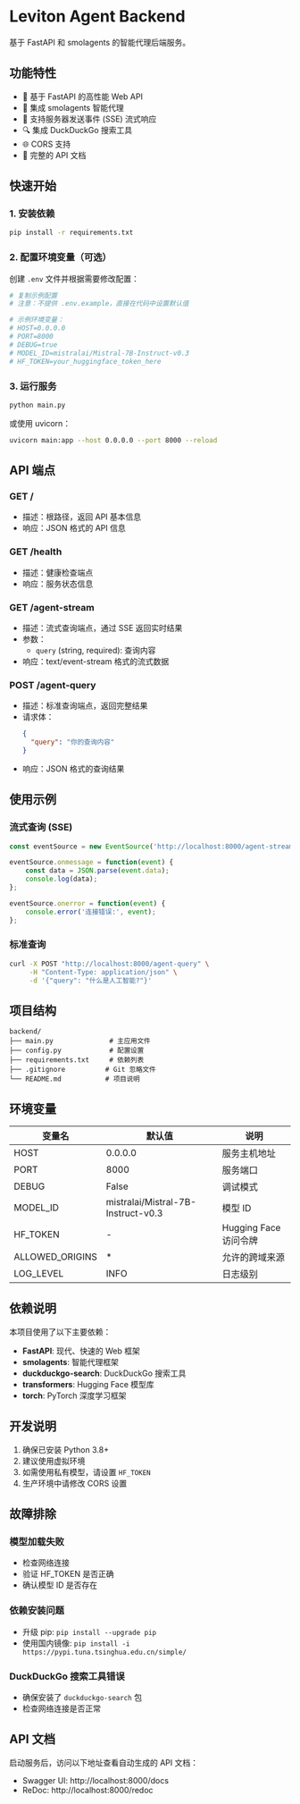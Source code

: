 # Leviton Agent Backend

基于 FastAPI 和 smolagents 的智能代理后端服务。

## 功能特性

- 🚀 基于 FastAPI 的高性能 Web API
- 🤖 集成 smolagents 智能代理
- 📡 支持服务器发送事件 (SSE) 流式响应
- 🔍 集成 DuckDuckGo 搜索工具
- 🌐 CORS 支持
- 📝 完整的 API 文档

## 快速开始

### 1. 安装依赖

```bash
pip install -r requirements.txt
```

### 2. 配置环境变量（可选）

创建 `.env` 文件并根据需要修改配置：

```bash
# 复制示例配置
# 注意：不提供 .env.example，直接在代码中设置默认值

# 示例环境变量：
# HOST=0.0.0.0
# PORT=8000
# DEBUG=true
# MODEL_ID=mistralai/Mistral-7B-Instruct-v0.3
# HF_TOKEN=your_huggingface_token_here
```

### 3. 运行服务

```bash
python main.py
```

或使用 uvicorn：

```bash
uvicorn main:app --host 0.0.0.0 --port 8000 --reload
```

## API 端点

### GET /
- 描述：根路径，返回 API 基本信息
- 响应：JSON 格式的 API 信息

### GET /health
- 描述：健康检查端点
- 响应：服务状态信息

### GET /agent-stream
- 描述：流式查询端点，通过 SSE 返回实时结果
- 参数：
  - `query` (string, required): 查询内容
- 响应：text/event-stream 格式的流式数据

### POST /agent-query
- 描述：标准查询端点，返回完整结果
- 请求体：
  ```json
  {
    "query": "你的查询内容"
  }
  ```
- 响应：JSON 格式的查询结果

## 使用示例

### 流式查询 (SSE)

```javascript
const eventSource = new EventSource('http://localhost:8000/agent-stream?query=你好');

eventSource.onmessage = function(event) {
    const data = JSON.parse(event.data);
    console.log(data);
};

eventSource.onerror = function(event) {
    console.error('连接错误:', event);
};
```

### 标准查询

```bash
curl -X POST "http://localhost:8000/agent-query" \
     -H "Content-Type: application/json" \
     -d '{"query": "什么是人工智能?"}'
```

## 项目结构

```
backend/
├── main.py              # 主应用文件
├── config.py            # 配置设置
├── requirements.txt     # 依赖列表
├── .gitignore          # Git 忽略文件
└── README.md           # 项目说明
```

## 环境变量

| 变量名 | 默认值 | 说明 |
|--------|--------|------|
| HOST | 0.0.0.0 | 服务主机地址 |
| PORT | 8000 | 服务端口 |
| DEBUG | False | 调试模式 |
| MODEL_ID | mistralai/Mistral-7B-Instruct-v0.3 | 模型 ID |
| HF_TOKEN | - | Hugging Face 访问令牌 |
| ALLOWED_ORIGINS | * | 允许的跨域来源 |
| LOG_LEVEL | INFO | 日志级别 |

## 依赖说明

本项目使用了以下主要依赖：

- **FastAPI**: 现代、快速的 Web 框架
- **smolagents**: 智能代理框架
- **duckduckgo-search**: DuckDuckGo 搜索工具
- **transformers**: Hugging Face 模型库
- **torch**: PyTorch 深度学习框架

## 开发说明

1. 确保已安装 Python 3.8+
2. 建议使用虚拟环境
3. 如需使用私有模型，请设置 `HF_TOKEN`
4. 生产环境中请修改 CORS 设置

## 故障排除

### 模型加载失败
- 检查网络连接
- 验证 HF_TOKEN 是否正确
- 确认模型 ID 是否存在

### 依赖安装问题
- 升级 pip: `pip install --upgrade pip`
- 使用国内镜像: `pip install -i https://pypi.tuna.tsinghua.edu.cn/simple/`

### DuckDuckGo 搜索工具错误
- 确保安装了 `duckduckgo-search` 包
- 检查网络连接是否正常

## API 文档

启动服务后，访问以下地址查看自动生成的 API 文档：

- Swagger UI: http://localhost:8000/docs
- ReDoc: http://localhost:8000/redoc 